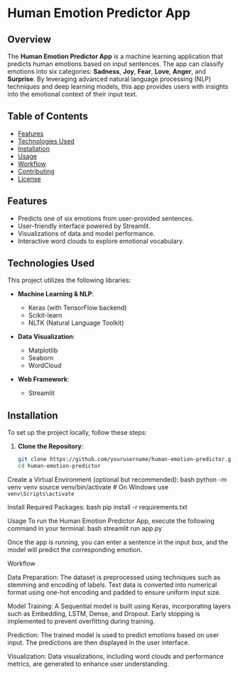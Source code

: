 # Human Emotion Predictor App

## Overview

The **Human Emotion Predictor App** is a machine learning application that predicts human emotions based on input sentences. The app can classify emotions into six categories: **Sadness**, **Joy**,
**Fear**, **Love**, **Anger**, and **Surprise**. By leveraging advanced natural language processing (NLP) techniques and deep learning models, this app provides users with insights into the emotional 
context of their input text.

## Table of Contents

- [Features](#features)
- [Technologies Used](#technologies-used)
- [Installation](#installation)
- [Usage](#usage)
- [Workflow](#workflow)
- [Contributing](#contributing)
- [License](#license)

## Features

- Predicts one of six emotions from user-provided sentences.
- User-friendly interface powered by Streamlit.
- Visualizations of data and model performance.
- Interactive word clouds to explore emotional vocabulary.

## Technologies Used

This project utilizes the following libraries:

- **Machine Learning & NLP**:
  - Keras (with TensorFlow backend)
  - Scikit-learn
  - NLTK (Natural Language Toolkit)
  
- **Data Visualization**:
  - Matplotlib
  - Seaborn
  - WordCloud

- **Web Framework**:
  - Streamlit

## Installation

To set up the project locally, follow these steps:

1. **Clone the Repository**:
   ```bash
   git clone https://github.com/yourusername/human-emotion-predictor.git
   cd human-emotion-predictor

Create a Virtual Environment (optional but recommended):
bash
python -m venv venv
source venv/bin/activate  # On Windows use `venv\Scripts\activate`

Install Required Packages:
bash
pip install -r requirements.txt

Usage
To run the Human Emotion Predictor App, execute the following command in your terminal:
bash
streamlit run app.py

Once the app is running, you can enter a sentence in the input box, and the model will predict the corresponding emotion.

Workflow

Data Preparation:
The dataset is preprocessed using techniques such as stemming and encoding of labels.
Text data is converted into numerical format using one-hot encoding and padded to ensure uniform input size.

Model Training:
A Sequential model is built using Keras, incorporating layers such as Embedding, LSTM, Dense, and Dropout.
Early stopping is implemented to prevent overfitting during training.

Prediction:
The trained model is used to predict emotions based on user input.
The predictions are then displayed in the user interface.

Visualization:
Data visualizations, including word clouds and performance metrics, are generated to enhance user understanding.

